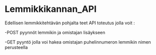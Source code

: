 # Lemmikkikannan_API

Edellisen lemmikkitehtävän pohjalta teet API toteutus jolla voit :

-POST pyynnöt lemmikin ja omistajan lisäykseen

-GET pyyntö jolla voi hakea omistajan puhelinnumeron lemmikin nimen perusteella
